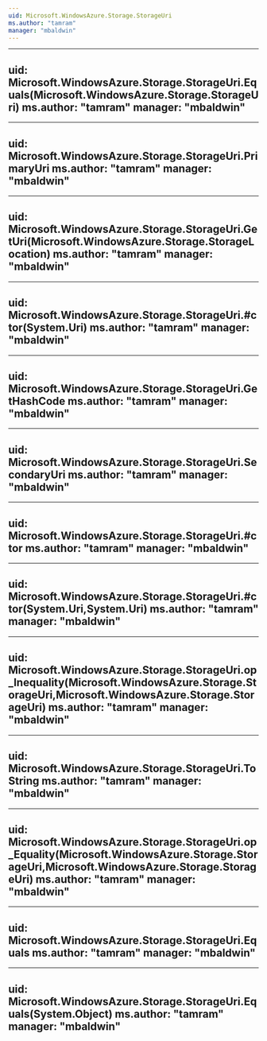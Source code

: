 ```yaml
---
uid: Microsoft.WindowsAzure.Storage.StorageUri
ms.author: "tamram"
manager: "mbaldwin"
---
```


---
uid: Microsoft.WindowsAzure.Storage.StorageUri.Equals(Microsoft.WindowsAzure.Storage.StorageUri)
ms.author: "tamram"
manager: "mbaldwin"
---

---
uid: Microsoft.WindowsAzure.Storage.StorageUri.PrimaryUri
ms.author: "tamram"
manager: "mbaldwin"
---

---
uid: Microsoft.WindowsAzure.Storage.StorageUri.GetUri(Microsoft.WindowsAzure.Storage.StorageLocation)
ms.author: "tamram"
manager: "mbaldwin"
---

---
uid: Microsoft.WindowsAzure.Storage.StorageUri.#ctor(System.Uri)
ms.author: "tamram"
manager: "mbaldwin"
---

---
uid: Microsoft.WindowsAzure.Storage.StorageUri.GetHashCode
ms.author: "tamram"
manager: "mbaldwin"
---

---
uid: Microsoft.WindowsAzure.Storage.StorageUri.SecondaryUri
ms.author: "tamram"
manager: "mbaldwin"
---

---
uid: Microsoft.WindowsAzure.Storage.StorageUri.#ctor
ms.author: "tamram"
manager: "mbaldwin"
---

---
uid: Microsoft.WindowsAzure.Storage.StorageUri.#ctor(System.Uri,System.Uri)
ms.author: "tamram"
manager: "mbaldwin"
---

---
uid: Microsoft.WindowsAzure.Storage.StorageUri.op_Inequality(Microsoft.WindowsAzure.Storage.StorageUri,Microsoft.WindowsAzure.Storage.StorageUri)
ms.author: "tamram"
manager: "mbaldwin"
---

---
uid: Microsoft.WindowsAzure.Storage.StorageUri.ToString
ms.author: "tamram"
manager: "mbaldwin"
---

---
uid: Microsoft.WindowsAzure.Storage.StorageUri.op_Equality(Microsoft.WindowsAzure.Storage.StorageUri,Microsoft.WindowsAzure.Storage.StorageUri)
ms.author: "tamram"
manager: "mbaldwin"
---

---
uid: Microsoft.WindowsAzure.Storage.StorageUri.Equals
ms.author: "tamram"
manager: "mbaldwin"
---

---
uid: Microsoft.WindowsAzure.Storage.StorageUri.Equals(System.Object)
ms.author: "tamram"
manager: "mbaldwin"
---
